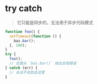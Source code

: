 #  try catch 

> 它只能是同步的，无法用于异步代码模式 

```javascript
function foo() {
  setTimeout(function () {
    baz.bar();
  }, 100);
}
try {
  foo();
  // 后面从 `baz.bar()` 抛出全局错误
} catch (err) {
  // 永远不会到达这里
}
```
